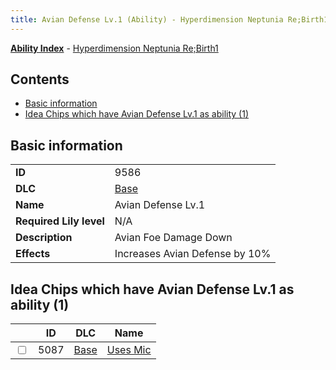 ```yaml
---
title: Avian Defense Lv.1 (Ability) - Hyperdimension Neptunia Re;Birth1
---
```


[**Ability Index**](/neptunia/rb1/ability/index.html) - [Hyperdimension Neptunia Re;Birth1](/neptunia/rb1)

## Contents

- [Basic information](#basic-information)
- [Idea Chips which have Avian Defense Lv.1 as ability (1)](#idea-chips-which-have-avian-defense-lv1-as-ability-1)

## Basic information

|   |   |
| -- | -- |
| **ID** | 9586
**DLC** | [Base](/neptunia/rb1/dlc/1-base.html)
**Name** | Avian Defense Lv.1
**Required Lily level** | N/A
**Description** | Avian Foe Damage Down
**Effects** | Increases Avian Defense by 10% |


## Idea Chips which have Avian Defense Lv.1 as ability (1)

|    | ID | DLC | Name |
| -- | -- | --- | ---- |
| <input type="checkbox" id="rb1-item-1-5087" class="trackbox" /> | 5087 | [Base](/neptunia/rb1/dlc/1-base.html) | [Uses Mic](/neptunia/rb1/item/1-5087-uses-mic.html) |
